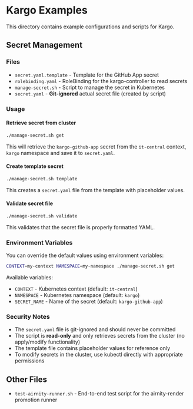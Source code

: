 # Kargo Examples

This directory contains example configurations and scripts for Kargo.

## Secret Management

### Files

- `secret.yaml.template` - Template for the GitHub App secret
- `rolebinding.yaml` - RoleBinding for the kargo-controller to read secrets
- `manage-secret.sh` - Script to manage the secret in Kubernetes
- `secret.yaml` - **Git-ignored** actual secret file (created by script)

### Usage

#### Retrieve secret from cluster

```bash
./manage-secret.sh get
```

This will retrieve the `kargo-github-app` secret from the `it-central` context, `kargo` namespace and save it to `secret.yaml`.


#### Create template secret

```bash
./manage-secret.sh template
```

This creates a `secret.yaml` file from the template with placeholder values.

#### Validate secret file

```bash
./manage-secret.sh validate
```

This validates that the secret file is properly formatted YAML.

### Environment Variables

You can override the default values using environment variables:

```bash
CONTEXT=my-context NAMESPACE=my-namespace ./manage-secret.sh get
```

Available variables:
- `CONTEXT` - Kubernetes context (default: `it-central`)
- `NAMESPACE` - Kubernetes namespace (default: `kargo`)
- `SECRET_NAME` - Name of the secret (default: `kargo-github-app`)

### Security Notes

- The `secret.yaml` file is git-ignored and should never be committed
- The script is **read-only** and only retrieves secrets from the cluster (no apply/modify functionality)
- The template file contains placeholder values for reference only
- To modify secrets in the cluster, use kubectl directly with appropriate permissions

## Other Files

- `test-airnity-runner.sh` - End-to-end test script for the airnity-render promotion runner